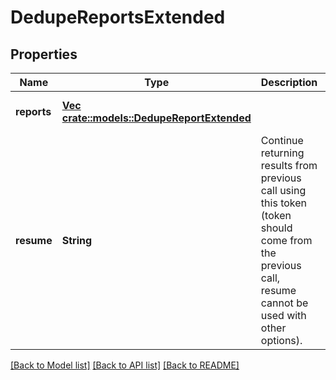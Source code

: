 # DedupeReportsExtended

## Properties
Name | Type | Description | Notes
------------ | ------------- | ------------- | -------------
**reports** | [**Vec <crate::models::DedupeReportExtended>**](DedupeReportExtended.md) |  | [optional] [default to null]
**resume** | **String** | Continue returning results from previous call using this token (token should come from the previous call, resume cannot be used with other options). | [optional] [default to null]

[[Back to Model list]](../README.md#documentation-for-models) [[Back to API list]](../README.md#documentation-for-api-endpoints) [[Back to README]](../README.md)


